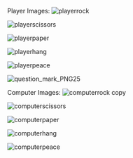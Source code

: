 Player Images:
![playerrock](https://user-images.githubusercontent.com/102932448/173165388-7a044f50-061d-4825-bfa6-5cc643998362.png)

![playerscissors](https://user-images.githubusercontent.com/102932448/173165403-4c91229e-49de-4c71-a384-6466e1f5d163.png)

![playerpaper](https://user-images.githubusercontent.com/102932448/173165418-88691139-4719-4540-9eb1-9fcb94324fd3.png)

![playerhang](https://user-images.githubusercontent.com/102932448/173641439-3319d5b7-c5c4-4444-9904-41682b1c81da.png)

![playerpeace](https://user-images.githubusercontent.com/102932448/173641523-d43ecc81-58f9-4d1d-ac44-85cdd08639b6.png)

![question_mark_PNG25](https://user-images.githubusercontent.com/102932448/173282974-f765fc98-8a95-4229-ae39-180e1a511543.png)





Computer Images:
![computerrock copy](https://user-images.githubusercontent.com/102932448/173165438-aae944ef-9f98-42ac-802c-501576b7fa46.png)

![computerscissors](https://user-images.githubusercontent.com/102932448/173165450-5bce8ab9-dc00-4ada-a642-a8a309d8cc58.png)

![computerpaper](https://user-images.githubusercontent.com/102932448/173165473-21dd088f-ba54-4d80-b580-a472ffacefcf.png)

![computerhang](https://user-images.githubusercontent.com/102932448/173641599-e3d0a2be-047d-4e42-a581-4924c5bf4115.png)

![computerpeace](https://user-images.githubusercontent.com/102932448/173641675-1ef2a357-328c-4b99-9578-f5ddec694ca8.png)
